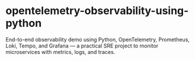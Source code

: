 # opentelemetry-observability-using-python
End-to-end observability demo using Python, OpenTelemetry, Prometheus, Loki, Tempo, and Grafana — a practical SRE project to monitor microservices with metrics, logs, and traces.
